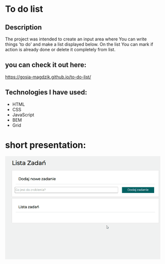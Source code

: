 
# To do list

## Description
The project was intended to create an input area where You can write things 'to do' and make a list displayed below. On the list You can mark if action is already done or delete it completely from list.

## you can check it out here:
https://gosia-magdzik.github.io/to-do-list/

## Technologies I have used:
-   HTML
-   CSS
-   JavaScript
-   BEM
-   Grid

 # short presentation: 

![gif](GIF/to-do-list.gif)

